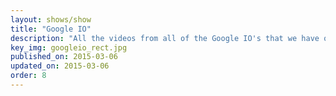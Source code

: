 ```yaml
---
layout: shows/show
title: "Google IO"
description: "All the videos from all of the Google IO's that we have on record."
key_img: googleio_rect.jpg
published_on: 2015-03-06
updated_on: 2015-03-06
order: 8
---
```

